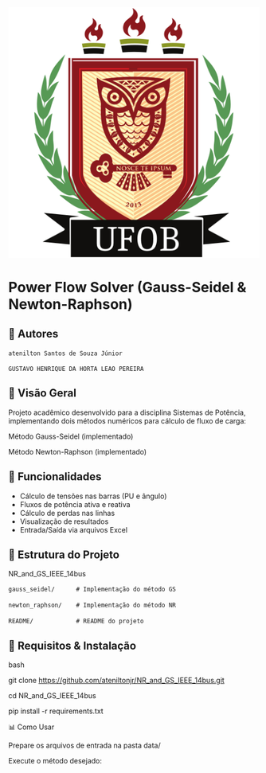 ![alt text](logo_ufob.png)
# Power Flow Solver (Gauss-Seidel & Newton-Raphson)

## 👥 Autores
```atenilton Santos de Souza Júnior```

```GUSTAVO HENRIQUE DA HORTA LEAO PEREIRA```


## 🌟 Visão Geral
Projeto acadêmico desenvolvido para a disciplina Sistemas de Potência, implementando dois métodos numéricos para cálculo de fluxo de carga:

Método Gauss-Seidel (implementado)

Método Newton-Raphson (implementado)

## 🚀 Funcionalidades
- Cálculo de tensões nas barras (PU e ângulo)
- Fluxos de potência ativa e reativa
- Cálculo de perdas nas linhas
- Visualização de resultados
- Entrada/Saída via arquivos Excel

## 📂 Estrutura do Projeto
NR_and_GS_IEEE_14bus

    gauss_seidel/      # Implementação do método GS

    newton_raphson/    # Implementação do método NR

    README/            # README do projeto  

## 🔧 Requisitos & Instalação
bash

git clone https://github.com/ateniltonjr/NR_and_GS_IEEE_14bus.git

cd NR_and_GS_IEEE_14bus

pip install -r requirements.txt

📊 Como Usar

Prepare os arquivos de entrada na pasta data/

Execute o método desejado:
